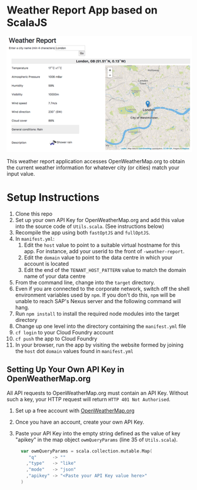 # Weather Report App based on ScalaJS

![Weather Report](./src/main/resources/WeatherReport.png)

This weather report application accesses OpenWeatherMap.org to obtain the current weather information for whatever city (or cities) match your input value.

# Setup Instructions

1. Clone this repo
1. Set up your own API Key for OpenWeatherMap.org and add this value into the source code of `Utils.scala`. (See instructions below)
1. Recompile the app using both `fastOptJS` and `fullOptJS`.
1. In `manifest.yml`:
    1. Edit the `host` value to point to a suitable virtual hostname for this app.  For instance, add your userid to the front of `-weather-report`.
    1. Edit the `domain` value to point to the data centre in which your account is located
    1. Edit the end of the `TENANT_HOST_PATTERN` value to match the domain name of your data centre
1. From the command line, change into the `target` directory.
1. Even if you are connected to the corporate network, switch off the shell environment variables used by `npm`.  If you don't do this, `npm` will be unable to reach SAP's Nexus server and the following command will hang.
1. Run `npm install` to install the required node modules into the target directory
1. Change up one level into the directory containing the `manifest.yml` file
1. `cf login` to your Cloud Foundry account
1. `cf push` the app to Cloud Foundry
1. In your browser, run the app by visiting the website formed by joining the `host` dot `domain` values found in `manifest.yml`

## Setting Up Your Own API Key in OpenWeatherMap.org
All API requests to OpenWeatherMap.org must contain an API Key.  Without such a key, your HTTP request will return `HTTP 401 Not Authorised`.

1. Set up a free account with [OpenWeatherMap.org](https://home.openweathermap.org/users/sign_up)
1. Once you have an account, create your own API Key.
1. Paste your API Key into the empty string defined as the value of key "apikey" in the map object `owmQueryParams` (line 35 of `Utils.scala`).

    ```scala
      var owmQueryParams = scala.collection.mutable.Map(
         "q"      -> ""
        ,"type"   -> "like"
        ,"mode"   -> "json"
        ,"apikey" -> "<Paste your API Key value here>"
      )
    ```

   
   

